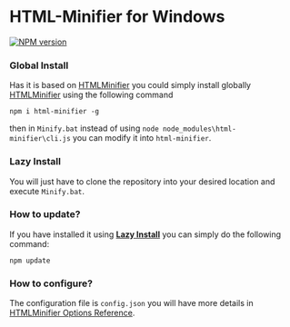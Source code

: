 # HTML-Minifier for Windows
[![NPM version](https://img.shields.io/npm/v/html-minifier.svg)](https://www.npmjs.com/package/html-minifier)

### Global Install
Has it is based on [HTMLMinifier](https://kangax.github.io/html-minifier/) you could simply install globally [HTMLMinifier](https://kangax.github.io/html-minifier/) using the following command
```shell
npm i html-minifier -g
```
then in `Minify.bat` instead of using `node node_modules\html-minifier\cli.js` you can modify it into `html-minifier`.

### Lazy Install
You will just have to clone the repository into your desired location and execute `Minify.bat`.


### How to update?
If you have installed it using [**Lazy Install**](#lazy-install) you can simply do the following command:
```shell
npm update
```

### How to configure?
The configuration file is `config.json` you will have more details in [HTMLMinifier Options Reference](https://github.com/kangax/html-minifier/blob/gh-pages/README.md#options-quick-reference).